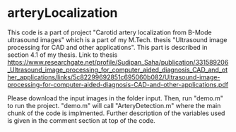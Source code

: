 # arteryLocalization

This code is a part of project "Carotid artery localization from B-Mode ultrasound images" which is a part of
my M.Tech. thesis "Ultrasound image processing for CAD and other
applications". This part is described in section 4.1 of my thesis.
Link to thesis
https://www.researchgate.net/profile/Sudipan_Saha/publication/331589206_Ultrasound_image_processing_for_computer_aided_diagnosis_CAD_and_other_applications/links/5c82299692851c695060b082/Ultrasound-image-processing-for-computer-aided-diagnosis-CAD-and-other-applications.pdf

Please download the input images in the folder input. Then,
run "demo.m" to run the project. "demo.m" will call "ArteryDetection.m" 
where the main chunk of the code is implmented.
Further description of the variables used is given in the comment section at top
of the code.
